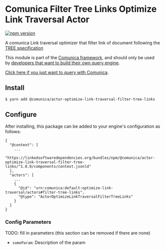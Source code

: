 # Comunica Filter Tree Links Optimize Link Traversal Actor

[![npm version](https://badge.fury.io/js/%40comunica%2Factor-optimize-link-traversal-filter-tree-links.svg)](https://www.npmjs.com/package/@comunica/actor-optimize-link-traversal-filter-tree-links)

A comunica Link traversal optimizer that filter link of document following the [TREE specification](https://treecg.github.io/specification/)

This module is part of the [Comunica framework](https://github.com/comunica/comunica),
and should only be used by [developers that want to build their own query engine](https://comunica.dev/docs/modify/).

[Click here if you just want to query with Comunica](https://comunica.dev/docs/query/).

## Install

```bash
$ yarn add @comunica/actor-optimize-link-traversal-filter-tree-links
```

## Configure

After installing, this package can be added to your engine's configuration as follows:
```text
{
  "@context": [
    ...
    "https://linkedsoftwaredependencies.org/bundles/npm/@comunica/actor-optimize-link-traversal-filter-tree-links/^1.0.0/components/context.jsonld"  
  ],
  "actors": [
    ...
    {
      "@id": "urn:comunica:default:optimize-link-traversal/actors#filter-tree-links",
      "@type": "ActorOptimizeLinkTraversalFilterTreeLinks"
    }
  ]
}
```

### Config Parameters

TODO: fill in parameters (this section can be removed if there are none)

* `someParam`: Description of the param
